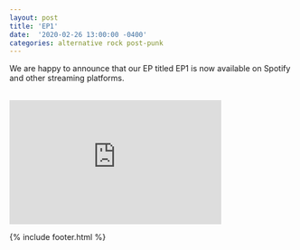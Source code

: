 ```yaml
---
layout: post
title: 'EP1' 
date:  '2020-02-26 13:00:00 -0400'
categories: alternative rock post-punk
---
```


<p class="publish-three">
We are happy to announce that our EP titled EP1 is 
now available on Spotify and other streaming platforms. 
</p>

<br>

<iframe src="https://open.spotify.com/embed/album/1aJ17xpmRXbWjiobCp3vKs" width="375px" height="220" frameborder="0" allowtransparency="true" allow="encrypted-media"></iframe>



{% include footer.html %}